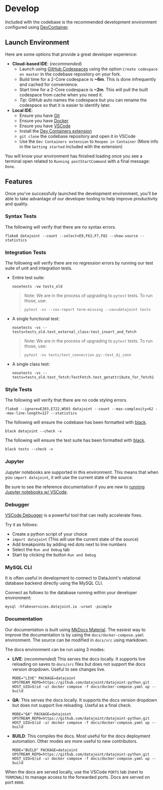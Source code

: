 # Develop

Included with the codebase is the recommended development environment configured using [DevContainer](https://containers.dev/).

## Launch Environment

Here are some options that provide a great developer experience:

- **Cloud-based IDE**: (*recommended*)
  - Launch using [GitHub Codespaces](https://github.com/features/codespaces) using the option `Create codespace on master` in the codebase repository on your fork.
  - Build time for a 2-Core codespace is **~6m**. This is done infrequently and cached for convenience.
  - Start time for a 2-Core codespace is **~2m**. This will pull the built codespace from cache when you need it.
  - *Tip*: GitHub auto names the codespace but you can rename the codespace so that it is easier to identify later.
- **Local IDE**:
  - Ensure you have [Git](https://git-scm.com/book/en/v2/Getting-Started-Installing-Git)
  - Ensure you have [Docker](https://docs.docker.com/get-docker/)
  - Ensure you have [VSCode](https://code.visualstudio.com/)
  - Install the [Dev Containers extension](https://marketplace.visualstudio.com/items?itemName=ms-vscode-remote.remote-containers)
  - `git clone` the codebase repository and open it in VSCode
  - Use the `Dev Containers extension` to `Reopen in Container` (More info in the `Getting started` included with the extension)

You will know your environment has finished loading once you see a terminal open related to `Running postStartCommand` with a final message: `Done`.

## Features

Once you've successfully launched the development environment, you'll be able to take advantage of our developer tooling to help improve productivity and quality.

### Syntax Tests

The following will verify that there are no syntax errors.

```
flake8 datajoint --count --select=E9,F63,F7,F82 --show-source --statistics
```

### Integration Tests

The following will verify there are no regression errors by running our test suite of unit and integration tests.

- Entire test suite:
  ```
  nosetests -vw tests_old
  ```
  > Note: We are in the process of upgrading to `pytest` tests. To run those, use:
  > ```
  > pytest -sv --cov-report term-missing --cov=datajoint tests
  > ```

- A single functional test:
  ```
  nosetests -vs --tests=tests_old.test_external_class:test_insert_and_fetch
  ```
  > Note: We are in the process of upgrading to `pytest` tests. To run those, use:
  > ```
  > pytest -sv tests/test_connection.py::test_dj_conn
  > ```
- A single class test:
  ```
  nosetests -vs --tests=tests_old.test_fetch:TestFetch.test_getattribute_for_fetch1
  ```

### Style Tests

The following will verify that there are no code styling errors.

```
flake8 --ignore=E203,E722,W503 datajoint --count --max-complexity=62 --max-line-length=127 --statistics
```

The following will ensure the codebase has been formatted with [black](https://black.readthedocs.io/en/stable/).

```
black datajoint --check -v
```

The following will ensure the test suite has been formatted with [black](https://black.readthedocs.io/en/stable/).

```
black tests --check -v
```

### Jupyter

Jupyter notebooks are supported in this environment. This means that when you `import datajoint`, it will use the current state of the source.

Be sure to see the reference documentation if you are new to [running Jupyter notebooks w/ VSCode](https://code.visualstudio.com/docs/datascience/jupyter-notebooks#_create-or-open-a-jupyter-notebook).

### Debugger

[VSCode Debugger](https://code.visualstudio.com/docs/editor/debugging) is a powerful tool that can really accelerate fixes.

Try it as follows:

- Create a python script of your choice
- `import datajoint` (This will use the current state of the source)
- Add breakpoints by adding red dots next to line numbers
- Select the `Run and Debug` tab
- Start by clicking the button `Run and Debug`

### MySQL CLI

It is often useful in development to connect to DataJoint's relational database backend directly using the MySQL CLI.

Connect as follows to the database running within your developer environment:

```
mysql -hfakeservices.datajoint.io -uroot -psimple
```

### Documentation

Our documentation is built using [MkDocs Material](https://squidfunk.github.io/mkdocs-material/). The easiest way to improve the documentation is by using the `docs/docker-compose.yaml` environment. The source can be modified in `docs/src` using markdown.

The docs environment can be run using 3 modes:

- **LIVE**: (*recommended*) This serves the docs locally. It supports live reloading on saves to `docs/src` files but does not support the docs version dropdown. Useful to see changes live.
  ```
  MODE="LIVE" PACKAGE=datajoint UPSTREAM_REPO=https://github.com/datajoint/datajoint-python.git HOST_UID=$(id -u) docker compose -f docs/docker-compose.yaml up --build
  ```
- **QA**: This serves the docs locally. It supports the docs version dropdown but does not support live reloading. Useful as a final check.
  ```
  MODE="QA" PACKAGE=datajoint UPSTREAM_REPO=https://github.com/datajoint/datajoint-python.git HOST_UID=$(id -u) docker compose -f docs/docker-compose.yaml up --build
  ```
- **BUILD**: This compiles the docs. Most useful for the docs deployment automation. Other modes are more useful to new contributors.
  ```
  MODE="BUILD" PACKAGE=datajoint UPSTREAM_REPO=https://github.com/datajoint/datajoint-python.git HOST_UID=$(id -u) docker compose -f docs/docker-compose.yaml up --build
  ```

When the docs are served locally, use the VSCode `PORTS` tab (next to `TERMINAL`) to manage access to the forwarded ports. Docs are served on port `8080`.
